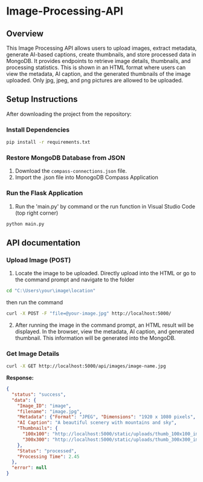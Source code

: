 # Image-Processing-API
## Overview

This Image Processing API allows users to upload images, extract metadata, generate AI-based captions, create thumbnails, and store processed data in MongoDB. It provides endpoints to retrieve image details, thumbnails, and processing statistics. This is shown in an HTML format where users can view the metadata, AI caption, and the generated thumbnails of the image uploaded. Only jpg, jpeg, and png pictures are allowed to be uploaded.

## Setup Instructions
After downloading the project from the repository:

### Install Dependencies

```bash
pip install -r requirements.txt
```
### Restore MongoDB Database from JSON
1. Download the `compass-connections.json` file.
2. Import the .json file into MonogoDB Compass Application

### Run the Flask Application
1. Run the 'main.py' by command or the run function in Visual Studio Code (top right corner)
```bash
python main.py
```

## API documentation
### Upload Image (POST)
1. Locate the image to be uploaded. Directly upload into the HTML or go to the command prompt and  navigate to the folder
```bash
cd "C:\Users\your\image\location"
```
then run the command
```bash
curl -X POST -F "file=@your-image.jpg" http://localhost:5000/
```
2. After running the image in the command prompt, an HTML result will be displayed. In the browser, view the metadata, AI caption, and generated thumbnail. This information will be generated into the MongoDB.

### Get Image Details
```bash
curl -X GET http://localhost:5000/api/images/image-name.jpg
```
**Response:**

```json
{
  "status": "success",
  "data": {
    "Image_ID": "image",
    "filename": "image.jpg",
    "Metadata": {"Format": "JPEG", "Dimensions": "1920 x 1080 pixels", "Size": "2048.57 KB"},
    "AI Caption": "A beautiful scenery with mountains and sky",
    "Thumbnails": {
      "100x100": "http://localhost:5000/static/uploads/thumb_100x100_image.jpg",
      "300x300": "http://localhost:5000/static/uploads/thumb_300x300_image.jpg"
    },
    "Status": "processed",
    "Processing Time": 2.45
  },
  "error": null
}
```
